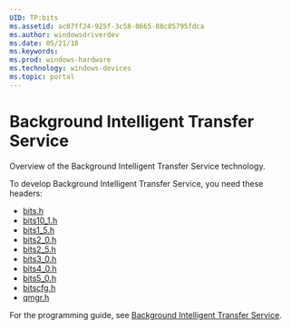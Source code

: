 ```yaml
---
UID: TP:bits
ms.assetid: ac07ff24-925f-3c58-8665-88c85795fdca
ms.author: windowsdriverdev
ms.date: 05/21/18
ms.keywords: 
ms.prod: windows-hardware
ms.technology: windows-devices
ms.topic: portal
---
```


# Background Intelligent Transfer Service



Overview of the Background Intelligent Transfer Service technology.

To develop Background Intelligent Transfer Service, you need these headers:

 * [bits.h](..\bits\index.md)
 * [bits10_1.h](..\bits10_1\index.md)
 * [bits1_5.h](..\bits1_5\index.md)
 * [bits2_0.h](..\bits2_0\index.md)
 * [bits2_5.h](..\bits2_5\index.md)
 * [bits3_0.h](..\bits3_0\index.md)
 * [bits4_0.h](..\bits4_0\index.md)
 * [bits5_0.h](..\bits5_0\index.md)
 * [bitscfg.h](..\bitscfg\index.md)
 * [qmgr.h](..\qmgr\index.md)

For the programming guide, see [Background Intelligent Transfer Service](https://review.docs.microsoft.com/en-us/win32-test/bits).
